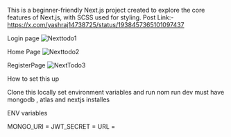   
This is a beginner-friendly Next.js project created to explore the core features of Next.js, with SCSS used for styling.
Post Link:- https://x.com/yashraj14738725/status/1938457365101097437

Login page
![Nexttodo1](https://github.com/user-attachments/assets/254f25a7-3300-469e-8adf-2f69534cee3f)

Home Page
![Nexttodo2](https://github.com/user-attachments/assets/2f05724d-2ad2-4dd0-867e-ee3c54157d3d)

RegisterPage
![NextTodo3](https://github.com/user-attachments/assets/a6d9926d-26cd-4efa-8cc9-f58dbb1ecda9)


How to set this up 

Clone this locally set environment variables and run nom run dev must have mongodb , atlas and nextjs installes

ENV variables

MONGO_URI = 
JWT_SECRET = 
URL = 
